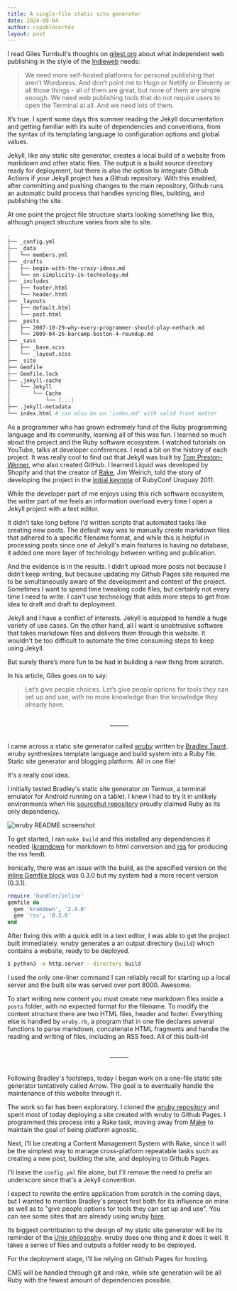 ```yaml
---
title: A single-file static site generator
date: 2024-09-04
author: cspablocortez
layout: post
---
```


I read Giles Turnbull's thoughts on [gilest.org](https://gilest.org/indie-easy.html) about what independent web publishing in the style of the [Indieweb](https://indieweb.org) needs:

> We need more self-hosted platforms for personal publishing that aren’t Wordpress. And don’t point me to Hugo or Netlify or Eleventy or all those things - all of them are great, but none of them are simple enough. We need web publishing tools that do not require users to open the Terminal at all. And we need lots of them.

It’s true. I spent some days this summer reading the Jekyll documentation and getting familiar with its suite of dependencies and conventions, from the syntax of its templating language to configuration options and global values.

Jekyll, like any static site generator, creates a local build of a website from markdown and other static files. The output is a build source directory ready for deployment, but there is also the option to integrate Github Actions if your Jekyll project has a Github repository. With this enabled, after committing and pushing changes to the main repository, Github runs an automatic build process that handles syncing files, building, and publishing the site.

At one point the project file structure starts looking something like this, although project structure varies from site to site.

~~~sh
.
├── _config.yml
├── _data
│   └── members.yml
├── _drafts
│   ├── begin-with-the-crazy-ideas.md
│   └── on-simplicity-in-technology.md
├── _includes
│   ├── footer.html
│   └── header.html
├── _layouts
│   ├── default.html
│   └── post.html
├── _posts
│   ├── 2007-10-29-why-every-programmer-should-play-nethack.md
│   └── 2009-04-26-barcamp-boston-4-roundup.md
├── _sass
│   ├── _base.scss
│   └── _layout.scss
├── _site
├── Gemfile
├── Gemfile.lock
├── .jekyll-cache
│   └── Jekyll
│       └── Cache
│           └── [...]
├── .jekyll-metadata
└── index.html # can also be an 'index.md' with valid front matter
~~~

As a programmer who has grown extremely fond of the Ruby programming language
and its community, learning all of this was fun. I learned so much about
the project and the Ruby software ecosystem. I watched tutorials on YouTube, talks at developer conferences. I read a bit on the history of each project. It was really cool to find out that Jekyll was built by 
[Tom Preston-Werner](https://tom.preston-werner.com), who also created GitHub. I learned Liquid was developed by Shopify and that the creator of 
[Rake](https://github.com/ruby/rake), Jim Weirich, told the story of developing the project in 
the [initial keynote](https://www.youtube.com/watch?v=0D3KfnbTdWw) of RubyConf Uruguay 2011. 

While the developer part of me enjoys using this rich software ecosystem, the writer part of me feels an information overload every time I open a Jekyll project with a text editor.

It didn’t take long before I'd written scripts that automated tasks like creating new posts. The default way was to manually create markdown files that adhered to a specific filename format, and while this is helpful in processing posts since one of Jekyll's main features is having no database, it added one more layer of technology between writing and publication.

And the evidence is in the results. I didn’t upload more posts not because I didn’t keep writing, but because updating my Github Pages site required me to be simultaneously aware of the development and content of the project. Sometimes I want to spend time tweaking code files, but certainly not every time I need to write. I can't use technology that adds more steps to get from idea to draft and draft to deployment.

Jekyll and I have a conflict of interests. Jekyll is equipped to handle a huge variety of use cases. On the other hand, all I want is unobtrusive software that takes markdown files and delivers them through this website. It wouldn't be too difficult to automate the time consuming steps to keep using Jekyll.

But surely there’s more fun to be had in building a new thing from scratch.

In his article, Giles goes on to say:

> Let’s give people choices. Let’s give people options for tools they can set up and use, with no more knowledge than the knowledge they already have.

<div style="text-align: center; padding: 1rem;" >
&mdash;&mdash;&mdash;
</div>


I came across a static site generator called [wruby](https://wruby.btxx.org) 
written by [Bradley Taunt](https://btxx.org). wruby synthesizes template 
language and build system into a Ruby file. Static site generator and 
blogging platform. All in one file!

It's a really cool idea.

I initially tested Bradley's static site generator on Termux, a terminal emulator for 
Android running on a tablet. I knew I had to try it in unlikely
environments when his [sourcehut repository]((https://git.sr.ht/~bt/wruby)) 
proudly claimed Ruby as its only dependency.

![wruby README screenshot](https://cspablocortez.github.io/assets/images/wruby-readme.jpeg)

To get started, I ran `make build` and this installed any dependencies it needed 
([kramdown](https://kramdown.gettalong.org/index.html) for markdown 
to html conversion and [rss](https://rubygems.org/gems/rss) for producing 
the rss feed). 

Ironically, there was an issue with the build, as the specified version
on the [inline Gemfile block](https://bundler.io/guides/bundler_in_a_single_file_ruby_script.html)
was 0.3.0 but my system had a more recent version (0.3.1). 

```ruby
require 'bundler/inline'
gemfile do
  gem 'kramdown', '2.4.0'
  gem 'rss', '0.3.0'
end
```

After fixing this with a quick edit in a text editor, I was able to get
the project built immediately. wruby generates a an output directory
(`build`) which contains a website, ready to be 
deployed.


```sh
$ python3 -m http.server --directory build
```

I used the only one-liner command I can reliably recall for starting 
up a local server and the built site was served over port 8000. Awesome.

To start writing new content you must create new markdown files inside 
a `posts` folder, with no expected format for the filename. To modify
the content structure there are two HTML files, header and footer. 
Everything else is handled by `wruby.rb`, a program that in one file
declares several functions to parse markdown, concatenate HTML 
fragments and handle the reading and writing of files, including
an RSS feed. All of this built-in!

<div style="text-align: center; padding: 1rem;" >
&mdash;&mdash;&mdash;
</div>

Following Bradley's footsteps, today I began work on a one-file static 
site generator tentatively called Arrow. The goal is to eventually handle
the maintenance of this website through it.

The work so far has been exploratory. I cloned the 
[wruby repository](https://git.sr.ht/~bt/wruby) and spent
most of today deploying a site created with wruby to Github Pages. I
programmed this process into a Rake task, moving away from 
[Make](https://www.gnu.org/software/make/) to maintain the goal of
being platform agnostic.

Next, I'll be creating a Content Management System with Rake,
since it will be the simplest way to manage cross-platform repeatable tasks such
as creating a new post, building the site, and deploying to Github 
Pages. 

I'll leave the `config.yml` file alone, but I'll remove the need to
prefix an underscore since that's a Jekyll convention.

I expect to rewrite the entire application from scratch in the coming
days, but I wanted to mention Bradley's project 
first both for its influence on mine as well as to "give people options for tools they can set up and use". 
You can see some sites that are already using wruby [here](https://wruby.btxx.org/websites).

Its biggest contribution to the design of my 
static site generator will be its reminder of the 
[Unix philosophy](https://en.wikipedia.org/wiki/Unix_philosophy#Origin).
wruby does one thing and it does it well. It takes a series of files
and outputs a folder ready to be deployed. 

For the deployment stage, I'll be relying on 
Github Pages for hosting. 

CMS will be handled through git and rake, while
site generation will be all Ruby with the fewest 
amount of dependencies possible. 





